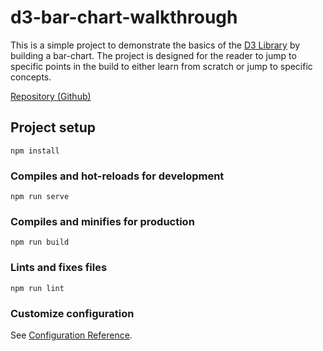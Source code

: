 # d3-bar-chart-walkthrough

This is a simple project to demonstrate the basics of
the [D3 Library](https://d3js.org/) by building a bar-chart. The project is
designed for the reader to jump to specific points in the build to either
learn from scratch or jump to specific concepts.

[Repository (Github)](https://github.com/VincentPauley/d3-bar-chart-walkthrough/tree/master)

## Project setup

```
npm install
```

### Compiles and hot-reloads for development

```
npm run serve
```

### Compiles and minifies for production

```
npm run build
```

### Lints and fixes files

```
npm run lint
```

### Customize configuration

See [Configuration Reference](https://cli.vuejs.org/config/).
